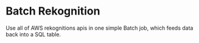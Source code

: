 # Batch Rekognition
Use all of AWS rekognitions apis in one simple Batch job, which feeds data back into a SQL table.
